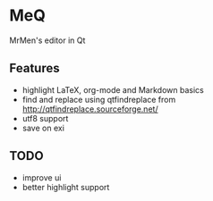 MeQ
===

MrMen's editor in Qt

Features
--------
* highlight LaTeX, org-mode and Markdown basics
* find and replace using qtfindreplace from http://qtfindreplace.sourceforge.net/
* utf8 support
* save on exi

TODO 
----
* improve ui
* better highlight support
